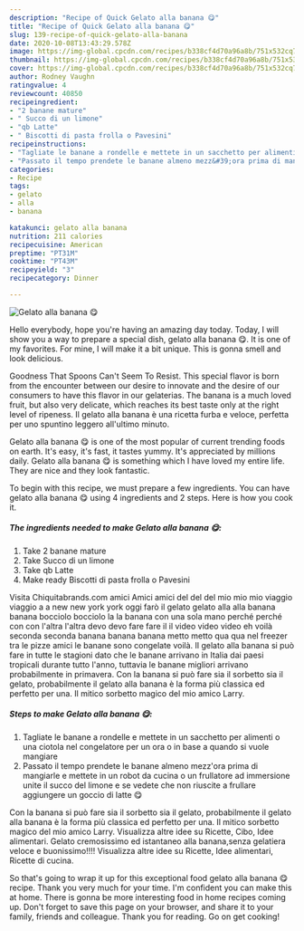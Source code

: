```yaml
---
description: "Recipe of Quick Gelato alla banana 😋"
title: "Recipe of Quick Gelato alla banana 😋"
slug: 139-recipe-of-quick-gelato-alla-banana
date: 2020-10-08T13:43:29.578Z
image: https://img-global.cpcdn.com/recipes/b338cf4d70a96a8b/751x532cq70/gelato-alla-banana-😋-recipe-main-photo.jpg
thumbnail: https://img-global.cpcdn.com/recipes/b338cf4d70a96a8b/751x532cq70/gelato-alla-banana-😋-recipe-main-photo.jpg
cover: https://img-global.cpcdn.com/recipes/b338cf4d70a96a8b/751x532cq70/gelato-alla-banana-😋-recipe-main-photo.jpg
author: Rodney Vaughn
ratingvalue: 4
reviewcount: 40850
recipeingredient:
- "2 banane mature"
- " Succo di un limone"
- "qb Latte"
- " Biscotti di pasta frolla o Pavesini"
recipeinstructions:
- "Tagliate le banane a rondelle e mettete in un sacchetto per alimenti o una ciotola nel congelatore per un ora o in base a quando si vuole mangiare"
- "Passato il tempo prendete le banane almeno mezz&#39;ora prima di mangiarle e mettete in un robot da cucina o un frullatore ad immersione unite il succo del limone e se vedete che non riuscite a frullare aggiungere un goccio di latte 😋"
categories:
- Recipe
tags:
- gelato
- alla
- banana

katakunci: gelato alla banana 
nutrition: 211 calories
recipecuisine: American
preptime: "PT31M"
cooktime: "PT43M"
recipeyield: "3"
recipecategory: Dinner

---
```



![Gelato alla banana 😋](https://img-global.cpcdn.com/recipes/b338cf4d70a96a8b/751x532cq70/gelato-alla-banana-😋-recipe-main-photo.jpg)

Hello everybody, hope you're having an amazing day today. Today, I will show you a way to prepare a special dish, gelato alla banana 😋. It is one of my favorites. For mine, I will make it a bit unique. This is gonna smell and look delicious.

Goodness That Spoons Can&#39;t Seem To Resist. This special flavor is born from the encounter between our desire to innovate and the desire of our consumers to have this flavor in our gelaterias. The banana is a much loved fruit, but also very delicate, which reaches its best taste only at the right level of ripeness. Il gelato alla banana è una ricetta furba e veloce, perfetta per uno spuntino leggero all&#39;ultimo minuto.

Gelato alla banana 😋 is one of the most popular of current trending foods on earth. It's easy, it's fast, it tastes yummy. It's appreciated by millions daily. Gelato alla banana 😋 is something which I have loved my entire life. They are nice and they look fantastic.


To begin with this recipe, we must prepare a few ingredients. You can have gelato alla banana 😋 using 4 ingredients and 2 steps. Here is how you cook it.

<!--inarticleads1-->

##### The ingredients needed to make Gelato alla banana 😋:

1. Take 2 banane mature
1. Take  Succo di un limone
1. Take qb Latte
1. Make ready  Biscotti di pasta frolla o Pavesini


Visita Chiquitabrands.com amici Amici amici del del del mio mio mio viaggio viaggio a a new new york york oggi farò il gelato gelato alla alla banana banana bocciolo bocciolo la la banana con una sola mano perché perché con con l&#39;altra l&#39;altra devo devo fare fare il il video video video eh voilà seconda seconda banana banana banana metto metto qua qua nel freezer tra le pizze amici le banane sono congelate voilà. Il gelato alla banana si può fare in tutte le stagioni dato che le banane arrivano in Italia dai paesi tropicali durante tutto l&#39;anno, tuttavia le banane migliori arrivano probabilmente in primavera. Con la banana si può fare sia il sorbetto sia il gelato, probabilmente il gelato alla banana è la forma più classica ed perfetto per una. Il mitico sorbetto magico del mio amico Larry. 

<!--inarticleads2-->

##### Steps to make Gelato alla banana 😋:

1. Tagliate le banane a rondelle e mettete in un sacchetto per alimenti o una ciotola nel congelatore per un ora o in base a quando si vuole mangiare
1. Passato il tempo prendete le banane almeno mezz&#39;ora prima di mangiarle e mettete in un robot da cucina o un frullatore ad immersione unite il succo del limone e se vedete che non riuscite a frullare aggiungere un goccio di latte 😋


Con la banana si può fare sia il sorbetto sia il gelato, probabilmente il gelato alla banana è la forma più classica ed perfetto per una. Il mitico sorbetto magico del mio amico Larry. Visualizza altre idee su Ricette, Cibo, Idee alimentari. Gelato cremosissimo ed istantaneo alla banana,senza gelatiera veloce e buonissimo!!!! Visualizza altre idee su Ricette, Idee alimentari, Ricette di cucina. 

So that's going to wrap it up for this exceptional food gelato alla banana 😋 recipe. Thank you very much for your time. I'm confident you can make this at home. There is gonna be more interesting food in home recipes coming up. Don't forget to save this page on your browser, and share it to your family, friends and colleague. Thank you for reading. Go on get cooking!
